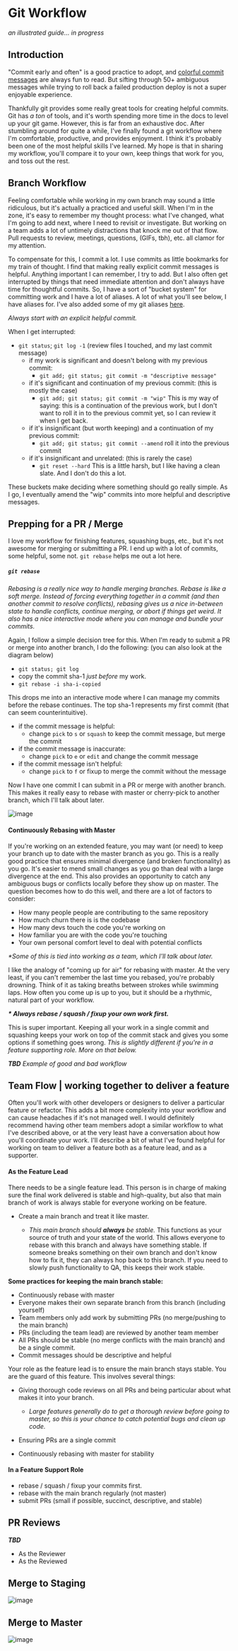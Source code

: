 # Git Workflow
_an illustrated guide... in progress_

## Introduction
"Commit early and often" is a good practice to adopt, and [colorful commit messages](http://whatthecommit.com/) are always fun to read. But sifting through 50+ ambiguous messages while trying to roll back a failed production deploy is not a super enjoyable experience.

Thankfully git provides some really great tools for creating helpful commits. Git has _a ton_ of tools, and it's worth spending more time in the docs to level up your git game. However, this is far from an exhaustive doc. After stumbling around for quite a while, I've finally found a git workflow where I'm comfortable, productive, and provides enjoyment. I think it's probably been one of the most helpful skills I've learned. My hope is that in sharing my workflow, you'll compare it to your own, keep things that work for you, and toss out the rest.

## Branch Workflow
Feeling comfortable while working in my own branch may sound a little ridiculous, but it's actually a practiced and useful skill. When I'm in the zone, it's easy to remember my thought process: what I've changed, what I'm going to add next, where I need to revisit or investigate. But working on a team adds a lot of untimely distractions that knock me out of that flow. Pull requests to review, meetings, questions, (GIFs, tbh), etc. all clamor for my attention.

To compensate for this, I commit a lot. I use commits as little bookmarks for my train of thought. I find that making really explicit commit messages is helpful. Anything important I can remember, I try to add. But I also often get interrupted by things that need immediate attention and don't always have time for thoughtful commits. So, I have a sort of "bucket system" for committing work and I have a lot of aliases. A lot of what you'll see below, I have aliases for.
I've also added some of my git aliases [here](git-aliases.md).

_Always start with an explicit helpful commit._

When I get interrupted:
* `git status`; `git log -1` (review files I touched, and my last commit message)
  * if my work is significant and doesn't belong with my previous commit:
    * `git add; git status; git commit -m "descriptive message"`
  * if it's significant and continuation of my previous commit: (this is mostly the case)
    * `git add; git status; git commit -m "wip"` This is my way of saying: this is a continuation of the previous work, but I don't want to roll it in to the previous commit yet, so I can review it when I get back.
  * if it's insignificant (but worth keeping) and a continuation of my previous commit:
    * `git add; git status; git commit --amend` roll it into the previous commit
  * if it's insignificant and unrelated: (this is rarely the case)
    * `git reset --hard` This is a little harsh, but I like having a clean slate. And I don't do this a lot.

These buckets make deciding where something should go really simple. As I go, I eventually amend the "wip" commits into more helpful and descriptive messages.

## Prepping for a PR / Merge
I love my workflow for finishing features, squashing bugs, etc., but it's not awesome for merging or submitting a PR. I end up with a lot of commits, some helpful, some not. `git rebase` helps me out a lot here.

##### `git rebase`
_Rebasing is a really nice way to handle merging branches. Rebase is like a soft merge. Instead of forcing everything together in a commit (and then another commit to resolve conflicts), rebasing gives us a nice in-between state to handle conflicts, continue merging, or abort if things get weird. It also has a nice interactive mode where you can manage and bundle your commits._

Again, I follow a simple decision tree for this. When I'm ready to submit a PR or merge into another branch, I do the following: (you can also look at the diagram below)
* `git status; git log`
* copy the commit sha-1 _just before_ my work.
* `git rebase -i sha-i-copied`

This drops me into an interactive mode where I can manage my commits before the rebase continues. The top sha-1 represents my first commit (that can seem counterintuitive).
* if the commit message is helpful:
  * change `pick` to `s` or `squash` to keep the commit message, but merge the commit
* if the commit message is inaccurate:
  * change `pick` to `e` or `edit` and change the commit message
* if the commit message isn't helpful:
  * change `pick` to `f` or fixup to merge the commit without the message

Now I have one commit I can submit in a PR or merge with another branch. This makes it really easy to rebase with master or cherry-pick to another branch, which I'll talk about later.

![image](rebase-my-branch.png)


#### Continuously Rebasing with Master

If you're working on an extended feature, you may want (or need) to keep your branch up to date with the master branch as you go. This is a really good practice that ensures minimal divergence (and broken functionality) as you go. It's easier to mend small changes as you go than deal with a large divergence at the end. This also provides an opportunity to catch any ambiguous bugs or conflicts locally before they show up on master.
The question becomes how to do this well, and there are a lot of factors to consider:

* How many people people are contributing to the same repository
* How much churn there is is the codebase
* How many devs touch the code you're working on
* How familiar you are with the code you're touching
* Your own personal comfort level to deal with potential conflicts

_*Some of this is tied into working as a team, which I'll talk about later._


I like the analogy of "coming up for air" for rebasing with master. At the very least, if you can't remember the last time you rebased, you're probably drowning. Think of it as taking breaths between strokes while swimming laps. How often you come up is up to you, but it should be a rhythmic, natural part of your workflow.

___* Always rebase / squash / fixup your own work first.___

This is super important. Keeping all your work in a single commit and squashing keeps your work on top of the commit stack and gives you some options if something goes wrong. _This is slightly different if you're in a feature supporting role. More on that below._

___TBD___ _Example of good and bad workflow_

## Team Flow | working together to deliver a feature
Often you'll work with other developers or designers to deliver a particular feature or refactor. This adds a bit more complexity into your workflow and can cause headaches if it's not managed well. I would definitely recommend having other team members adopt a similar workflow to what I've described above, or at the very least have a conversation about how you'll coordinate your work. I'll describe a bit of what I've found helpful for working on team to deliver a feature both as a feature lead, and as a supporter.

#### As the Feature Lead
There needs to be a single feature lead. This person is in charge of making sure the final work delivered is stable and high-quality, but also that main branch of work is always stable for everyone working on be feature.

* Create a main branch and treat it like master.

  * _This main branch should **always** be stable._ This functions as your source of truth and your state of the world. This allows everyone to rebase with this branch and always have something stable. If someone breaks something on their own branch and don't know how to fix it, they can always hop back to this branch. If you need to slowly push functionality to QA, this keeps their work stable.

**Some practices for keeping the main branch stable:**
* Continuously rebase with master
* Everyone makes their own separate branch from this branch (including yourself)
* Team members only add work by submitting PRs (no merge/pushing to the main branch)
* PRs (including the team lead) are reviewed by another team member
* All PRs should be stable (no merge conflicts with the main branch) and be a single commit.
* Commit messages should be descriptive and helpful

Your role as the feature lead is to ensure the main branch stays stable. You are the guard of this feature. This involves several things:
* Giving thorough code reviews on all PRs and being particular about what makes it into your branch.
  * _Large features generally do to get a thorough review before going to master, so this is your chance to catch potential bugs and clean up code._

* Ensuring PRs are a single commit
* Continuously rebasing with master for stability


#### In a Feature Support Role
* rebase / squash / fixup your commits first. 
* rebase with the main branch regularly (not master)
* submit PRs (small if possible, succinct, descriptive, and stable)


## PR Reviews
___TBD___

* As the Reviewer
* As the Reviewed


## Merge to Staging
![image](merge-to-staging.png)

## Merge to Master
![image](merge-to-master.png)
